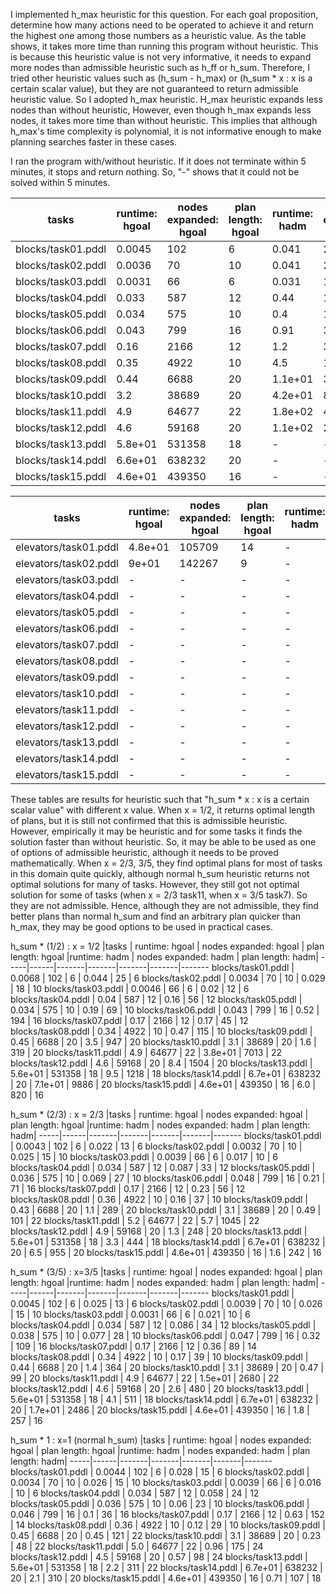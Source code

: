 I implemented h_max heuristic for this question. For each goal proposition, determine how many actions need to be operated to achieve it and return the highest one among those numbers as a heuristic value.
As the table shows, it takes more time than running this program without heuristic. This is because this heuristic value is not very informative, it needs to expand more nodes than admissible heuristic such as h_ff or h_sum. Therefore, I tried other heuristic values such as (h_sum - h_max) or (h_sum * x : x is a certain scalar value), but they are not guaranteed to return admissible heuristic value. So I adopted h_max heuristic.
H_max heuristic expands less nodes than without heuristic, However, even though h_max expands less nodes, it takes more time than without heuristic. This implies that although h_max's time complexity is polynomial, it is not informative enough to make planning searches faster in these cases.

I ran the program with/without heuristic. If it does not terminate within 5 minutes, it stops and return nothing. So, "-" shows that it could not be solved within 5 minutes.

|tasks | runtime: hgoal | nodes expanded: hgoal | plan length: hgoal |runtime: hadm | nodes expanded: hadm | plan length: hadm|
-----|------|-------|-------|-------|-------|-------
blocks/task01.pddl | 0.0045 | 102 | 6 | 0.041 | 22 | 6
blocks/task02.pddl | 0.0036 | 70 | 10 | 0.041 | 22 | 10
blocks/task03.pddl | 0.0031 | 66 | 6 | 0.031 | 17 | 6
blocks/task04.pddl | 0.033 | 587 | 12 | 0.44 | 163 | 12
blocks/task05.pddl | 0.034 | 575 | 10 | 0.4 | 150 | 10
blocks/task06.pddl | 0.043 | 799 | 16 | 0.91 | 377 | 16
blocks/task07.pddl | 0.16 | 2166 | 12 | 1.2 | 315 | 12
blocks/task08.pddl | 0.35 | 4922 | 10 | 4.5 | 1161 | 10
blocks/task09.pddl | 0.44 | 6688 | 20 | 1.1e+01 | 3251 | 20
blocks/task10.pddl | 3.2 | 38689 | 20 | 4.2e+01 | 8276 | 20
blocks/task11.pddl | 4.9 | 64677 | 22 | 1.8e+02 | 41297 | 22
blocks/task12.pddl | 4.6 | 59168 | 20 | 1.1e+02 | 23404 | 20
blocks/task13.pddl | 5.8e+01 | 531358 | 18 | - | - | -
blocks/task14.pddl | 6.6e+01 | 638232 | 20 | - | - | -
blocks/task15.pddl | 4.6e+01 | 439350 | 16 | - | - | -

|tasks | runtime: hgoal | nodes expanded: hgoal | plan length: hgoal |runtime: hadm | nodes expanded: hadm | plan length: hadm|
-----|------|-------|-------|-------|-------|-------
elevators/task01.pddl | 4.8e+01 | 105709 | 14 | - | - | -
elevators/task02.pddl | 9e+01 | 142267 | 9 | - | - | -
elevators/task03.pddl | - | - | - | - | - | -
elevators/task04.pddl | - | - | - | - | - | -
elevators/task05.pddl | - | - | - | - | - | -
elevators/task06.pddl | - | - | - | - | - | -
elevators/task07.pddl | - | - | - | - | - | -
elevators/task08.pddl | - | - | - | - | - | -
elevators/task09.pddl | - | - | - | - | - | -
elevators/task10.pddl | - | - | - | - | - | -
elevators/task11.pddl | - | - | - | - | - | -
elevators/task12.pddl | - | - | - | - | - | -
elevators/task13.pddl | - | - | - | - | - | -
elevators/task14.pddl | - | - | - | - | - | -
elevators/task15.pddl | - | - | - | - | - | -



These tables are results for heuristic such that "h_sum * x : x is a certain scalar value" with different x value.
When x = 1/2, it returns optimal length of plans, but it is still not confirmed that this is admissible heuristic. However, empirically it may be heuristic and for some tasks it finds the solution faster than without heuristic. So, it may be able to be used as one of options of admissible heuristic, although it needs to be proved mathematically.
When x = 2/3, 3/5, they find optimal plans for most of tasks in this domain quite quickly, although normal h_sum heuristic returns not optimal solutions for many of tasks. However, they still got not optimal solution for some of tasks (when x = 2/3 task11, when x = 3/5 task7). So they are not admissible.
Hence, although they are not admissible, they find better plans than normal h_sum and find an arbitrary plan quicker than h_max, they may be good options to be used in practical cases.

h_sum * (1/2)  : x = 1/2
|tasks | runtime: hgoal | nodes expanded: hgoal | plan length: hgoal |runtime: hadm | nodes expanded: hadm | plan length: hadm|
-----|------|-------|-------|-------|-------|-------
blocks/task01.pddl | 0.0068 | 102 | 6 | 0.044 | 25 | 6
blocks/task02.pddl | 0.0034 | 70 | 10 | 0.029 | 18 | 10
blocks/task03.pddl | 0.0046 | 66 | 6 | 0.02 | 12 | 6
blocks/task04.pddl | 0.04 | 587 | 12 | 0.16 | 56 | 12
blocks/task05.pddl | 0.034 | 575 | 10 | 0.19 | 69 | 10
blocks/task06.pddl | 0.043 | 799 | 16 | 0.52 | 194 | 16
blocks/task07.pddl | 0.17 | 2166 | 12 | 0.17 | 45 | 12
blocks/task08.pddl | 0.34 | 4922 | 10 | 0.47 | 115 | 10
blocks/task09.pddl | 0.45 | 6688 | 20 | 3.5 | 947 | 20
blocks/task10.pddl | 3.1 | 38689 | 20 | 1.6 | 319 | 20
blocks/task11.pddl | 4.9 | 64677 | 22 | 3.8e+01 | 7013 | 22
blocks/task12.pddl | 4.6 | 59168 | 20 | 8.4 | 1504 | 20
blocks/task13.pddl | 5.6e+01 | 531358 | 18 | 9.5 | 1218 | 18
blocks/task14.pddl | 6.7e+01 | 638232 | 20 | 7.1e+01 | 9886 | 20
blocks/task15.pddl | 4.6e+01 | 439350 | 16 | 6.0 | 820 | 16

h_sum * (2/3)	:	x = 2/3
|tasks | runtime: hgoal | nodes expanded: hgoal | plan length: hgoal |runtime: hadm | nodes expanded: hadm | plan length: hadm|
-----|------|-------|-------|-------|-------|-------
blocks/task01.pddl | 0.0043 | 102 | 6 | 0.022 | 13 | 6
blocks/task02.pddl | 0.0032 | 70 | 10 | 0.025 | 15 | 10
blocks/task03.pddl | 0.0039 | 66 | 6 | 0.017 | 10 | 6
blocks/task04.pddl | 0.034 | 587 | 12 | 0.087 | 33 | 12
blocks/task05.pddl | 0.036 | 575 | 10 | 0.069 | 27 | 10
blocks/task06.pddl | 0.048 | 799 | 16 | 0.21 | 71 | 16
blocks/task07.pddl | 0.17 | 2166 | 12 | 0.23 | 56 | 12
blocks/task08.pddl | 0.36 | 4922 | 10 | 0.16 | 37 | 10
blocks/task09.pddl | 0.43 | 6688 | 20 | 1.1 | 289 | 20
blocks/task10.pddl | 3.1 | 38689 | 20 | 0.49 | 101 | 22
blocks/task11.pddl | 5.2 | 64677 | 22 | 5.7 | 1045 | 22
blocks/task12.pddl | 4.9 | 59168 | 20 | 1.3 | 248 | 20
blocks/task13.pddl | 5.6e+01 | 531358 | 18 | 3.3 | 444 | 18
blocks/task14.pddl | 6.7e+01 | 638232 | 20 | 6.5 | 955 | 20
blocks/task15.pddl | 4.6e+01 | 439350 | 16 | 1.6 | 242 | 16

h_sum * (3/5)  : x=3/5
|tasks | runtime: hgoal | nodes expanded: hgoal | plan length: hgoal |runtime: hadm | nodes expanded: hadm | plan length: hadm|
-----|------|-------|-------|-------|-------|-------
blocks/task01.pddl | 0.0045 | 102 | 6 | 0.025 | 13 | 6
blocks/task02.pddl | 0.0039 | 70 | 10 | 0.026 | 15 | 10
blocks/task03.pddl | 0.0031 | 66 | 6 | 0.021 | 10 | 6
blocks/task04.pddl | 0.034 | 587 | 12 | 0.086 | 34 | 12
blocks/task05.pddl | 0.038 | 575 | 10 | 0.077 | 28 | 10
blocks/task06.pddl | 0.047 | 799 | 16 | 0.32 | 109 | 16
blocks/task07.pddl | 0.17 | 2166 | 12 | 0.36 | 89 | 14
blocks/task08.pddl | 0.34 | 4922 | 10 | 0.17 | 39 | 10
blocks/task09.pddl | 0.44 | 6688 | 20 | 1.4 | 364 | 20
blocks/task10.pddl | 3.1 | 38689 | 20 | 0.47 | 99 | 20
blocks/task11.pddl | 4.9 | 64677 | 22 | 1.5e+01 | 2680 | 22
blocks/task12.pddl | 4.6 | 59168 | 20 | 2.6 | 480 | 20
blocks/task13.pddl | 5.6e+01 | 531358 | 18 | 4.1 | 511 | 18
blocks/task14.pddl | 6.7e+01 | 638232 | 20 | 1.7e+01 | 2486 | 20
blocks/task15.pddl | 4.6e+01 | 439350 | 16 | 1.8 | 257 | 16


h_sum * 1 :  x=1 (normal h_sum)
|tasks | runtime: hgoal | nodes expanded: hgoal | plan length: hgoal |runtime: hadm | nodes expanded: hadm | plan length: hadm|
-----|------|-------|-------|-------|-------|-------
blocks/task01.pddl | 0.0044 | 102 | 6 | 0.028 | 15 | 6
blocks/task02.pddl | 0.0034 | 70 | 10 | 0.026 | 15 | 10
blocks/task03.pddl | 0.0039 | 66 | 6 | 0.016 | 10 | 6
blocks/task04.pddl | 0.034 | 587 | 12 | 0.058 | 24 | 12
blocks/task05.pddl | 0.036 | 575 | 10 | 0.06 | 23 | 10
blocks/task06.pddl | 0.046 | 799 | 16 | 0.1 | 36 | 16
blocks/task07.pddl | 0.17 | 2166 | 12 | 0.63 | 152 | 14
blocks/task08.pddl | 0.36 | 4922 | 10 | 0.12 | 29 | 10
blocks/task09.pddl | 0.45 | 6688 | 20 | 0.45 | 121 | 22
blocks/task10.pddl | 3.1 | 38689 | 20 | 0.23 | 48 | 22
blocks/task11.pddl | 5.0 | 64677 | 22 | 0.96 | 175 | 24
blocks/task12.pddl | 4.5 | 59168 | 20 | 0.57 | 98 | 24
blocks/task13.pddl | 5.6e+01 | 531358 | 18 | 2.2 | 311 | 22
blocks/task14.pddl | 6.7e+01 | 638232 | 20 | 2.1 | 310 | 20
blocks/task15.pddl | 4.6e+01 | 439350 | 16 | 0.71 | 107 | 18
